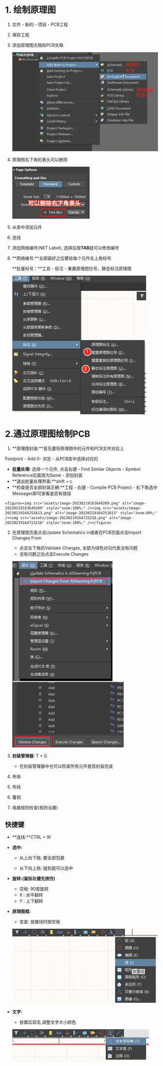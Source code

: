 # 1. 绘制原理图

1. 文件 - 新的 - 项目 - PCB工程

2. 保存工程

3. 添加原理图文稿和PCB文稿

    <img src="assets/image-20230218154810701.png" alt="image-20230218154810701" style="zoom:80%;" />

4. 原理图右下角的表头可以删除

    ![image-20230218155523815](assets/image-20230218155523815.png)

5. 从库中添加元件

6. 连线

7. 添加网络编号(NET Label), 选择后按**TAB**就可以修改编号

8. **网络编号:**全部画好之后要给每个元件左上角标号

    **批量标号：**工具 - 标注 - 重置原理图位号，静态标注原理图

     ![image-20230219125624993](assets/image-20230219125624993.png)

# 2.通过原理图绘制PCB

1.  **原理图封装:**首先要将原理图中的元件和PCB文件对应上

   Footprint - Add 0- 浏览 - 从PCB库中选择对应的

   * **批量处理:** 选择一个元件, 点击右键 - Find Similar Objects - Symbol Reference后面改为Same - 添加封装
   * **退出批量处理界面:**shift + c
   * **检查是否全部封装正确:**工程 - 右键 - Compile PCB Project - 右下角选中Messages即可查看是否有错误

    <figure><img src="assets/image-20230219163649209.png" alt="image-20230219163649209" style="zoom:100%;" /><img src="assets/image-20230219164251613.png" alt="image-20230219164251613" style="zoom:80%;" /><img src="assets/image-20230219164723218.png" alt="image-20230219164723218" style="zoom:100%;" /></figure>

2. 在原理图页面点击Update Schematics in或者在PCB页面点击Import Changes From

   * 点击左下角的Validate Changes, 全部为绿色对勾代表没有问题
   * 没有问题之后点击Execute Changes

    <img src="assets/image-20230219163110438.png" alt="image-20230219163110438" style="zoom:100%;" /><img src="assets/image-20230219165244319.png" alt="image-20230219165244319" style="zoom:100%;" />

3. **封装管理器**: T + G

   * 在封装管理器中也可以检查所有元件是否封装完成

4. 布局

5. 布线

6. 覆铜

7. 电器规则检查(规则设置)

## 快捷键

* **连线:**CTRL + W

* **选中:** 

  * 从上向下拖: 要全部包裹

  * 从下向上拖: 碰到就可以选中

* **旋转:(鼠标左键先按住)**

  * 空格: 90度旋转
  * X : 水平翻转
  * Y : 上下翻转

* **原理图框:**

  * 变直: 放置线时按空格

   ![image-20230219161935451](assets/image-20230219161935451.png)

* **文字:**

  * 放置后双击,调整文字大小颜色

   ![image-20230219162409577](assets/image-20230219162409577.png)

